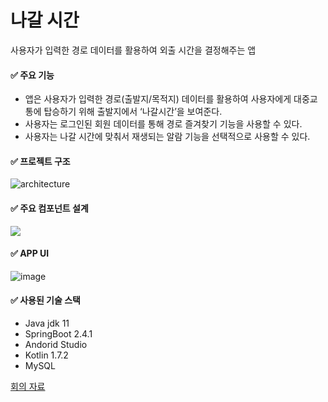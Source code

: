 # 나갈 시간
사용자가 입력한 경로 데이터를 활용하여 외출 시간을 결정해주는 앱

#### ✅ 주요 기능
- 앱은 사용자가 입력한 경로(출발지/목적지) 데이터를 활용하여 사용자에게 대중교통에 탑승하기 위해 출발지에서 ‘나갈시간’을 보여준다.
- 사용자는 로그인된 회원 데이터를 통해 경로 즐겨찾기 기능을 사용할 수 있다.
- 사용자는 나갈 시간에 맞춰서 재생되는 알람 기능을 선택적으로 사용할 수 있다.

#### ✅ 프로젝트 구조
![architecture](https://user-images.githubusercontent.com/70372188/235967196-1c2c77ef-75d2-4b9d-927a-82890bdc966a.png)

#### ✅ 주요 컴포넌트 설계
<img src="https://user-images.githubusercontent.com/70372188/235967922-37e72d22-27e2-4d9a-b415-fa69ae2cf10e.png">

#### ✅ APP UI
![image](https://user-images.githubusercontent.com/70372188/236246595-00e01c6c-797c-4216-b05b-a8988f26a7ef.png)

#### ✅ 사용된 기술 스택
- Java jdk 11
- SpringBoot 2.4.1
- Andorid Studio
- Kotlin 1.7.2 
- MySQL




[회의 자료](https://www.notion.so/f48f2b90c11249e98ed98d8eea92665c?v=0679e498912f42fda81d5c661a8e8635)
